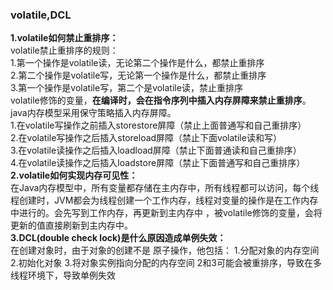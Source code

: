 ###  volatile,DCL
**1.volatile如何禁止重排序：**   
volatile禁止重排序的规则：   
1.第一个操作是volatile读，无论第二个操作是什么，都禁止重排序   
2.第二个操作是volatile写，无论第一个操作是什么，都禁止重排序   
3.第一个操作是volatile写，第二个是volatile读，禁止重排序     
volatile修饰的变量，**在编译时，会在指令序列中插入内存屏障来禁止重排序**。java内存模型采用保守策略插入内存屏障。  
1.在volatile写操作之前插入storestore屏障（禁止上面普通写和自己重排序）   
2.在volatile写操作之后插入storeload屏障（禁止下面volatile读和写）   
3.在volatile读操作之后插入loadload屏障（禁止下面普通读和自己重排序）   
4.在volatile读操作之后插入loadstore屏障（禁止下面普通写和自己重排序）      
**2.volatile如何实现内存可见性：**   
在Java内存模型中，所有变量都存储在主内存中，所有线程都可以访问，每个线程创建时，JVM都会为线程创建一个工作内存，线程对变量的操作是在工作内存中进行的。会先写到工作内存，再更新到主内存中 ，被volatile修饰的变量，会将更新的值直接刷新到主内存中。   
**3.DCL(double check lock)是什么原因造成单例失效：**   
在创建对象时，由于对象的创建不是 原子操作，他包括：
1.分配对象的内存空间 
2.初始化对象
3.将对象实例指向分配的内存空间
2和3可能会被重排序，导致在多线程环境下，导致单例失效
